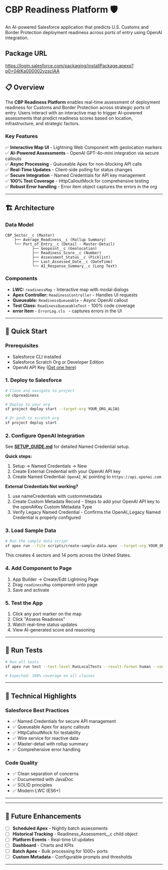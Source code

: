 # CBP Readiness Platform 🛡️

An AI-powered Salesforce application that predicts U.S. Customs and Border Protection deployment readiness across ports of entry using OpenAI integration.

## Package URL
https://login.salesforce.com/packaging/installPackage.apexp?p0=04tKa000002vzscIAA

## 📋 Overview

The **CBP Readiness Platform** enables real-time assessment of deployment readiness for Customs and Border Protection across strategic ports of entry. Users interact with an interactive map to trigger AI-powered assessments that predict readiness scores based on location, infrastructure, and strategic factors.

### Key Features
✅ **Interactive Map UI** - Lightning Web Component with geolocation markers  
✅ **AI-Powered Assessments** - OpenAI GPT-4o-mini integration via secure callouts  
✅ **Async Processing** - Queueable Apex for non-blocking API calls  
✅ **Real-Time Updates** - Client-side polling for status changes  
✅ **Secure Integration** - Named Credentials for API key management  
✅ **100% Test Coverage** - HttpCalloutMock for comprehensive testing  
✅ **Robust Error handling** - Error item object captures the errors in the org 


---

## 🏗️ Architecture

### Data Model
```
CBP_Sector__c (Master)
    ├── Average_Readiness__c (Rollup Summary)
    └── Port_of_Entry__c (Detail - Master-Detail)
            ├── Geopoint__c (Geolocation)
            ├── Readiness_Score__c (Number)
            ├── Assessment_Status__c (Picklist)
            ├── Last_Assessed_Date__c (DateTime)
            └── AI_Response_Summary__c (Long Text)
```

### Components
- **LWC:** `readinessMap` - Interactive map with modal dialogs
- **Apex Controller:** `ReadinessController` - Handles UI requests
- **Queueable:** `ReadinessQueueable` - Async OpenAI callout
- **Test Class:** `ReadinessQueueableTest` - 100% code coverage
- **error Item** - `ErrorLog.cls ` - captures errors in the UI


---

## 🚀 Quick Start

### Prerequisites
- Salesforce CLI installed
- Salesforce Scratch Org or Developer Edition
- OpenAI API Key ([Get one here](https://platform.openai.com/api-keys))

### 1. Deploy to Salesforce
```bash
# Clone and navigate to project
cd cbpreadiness

# Deploy to your org
sf project deploy start --target-org YOUR_ORG_ALIAS

# Or push to scratch org
sf project deploy start
```

### 2. Configure OpenAI Integration
See **[SETUP_GUIDE.md](./SETUP_GUIDE.md)** for detailed Named Credential setup.

**Quick steps:**
1. Setup → Named Credentials → New
2. Create External Credential with your OpenAI API key
3. Create Named Credential: `OpenAI_NC` pointing to `https://api.openai.com`

**External Credentials Not working?**
1. use nameCredentials with custommetadata
2. Create Custom Metadata Record - Steps to add your OpenAI API key to the openAiKey Custom Metadata Type
3. Verify Legacy Named Credential - Confirms the OpenAI_Legacy Named Credential is properly configured


### 3. Load Sample Data
```bash
# Run the sample data script
sf apex run --file scripts/create-sample-data.apex --target-org YOUR_ORG_ALIAS
```

This creates 4 sectors and 14 ports across the United States.

### 4. Add Component to Page
1. App Builder → Create/Edit Lightning Page
2. Drag `readinessMap` component onto page
3. Save and activate

### 5. Test the App
1. Click any port marker on the map
2. Click "Assess Readiness"
3. Watch real-time status updates
4. View AI-generated score and reasoning

---

## 🧪 Run Tests

```bash
# Run all tests
sf apex run test --test-level RunLocalTests --result-format human --code-coverage

# Expected: 100% coverage on all classes
```



---

## 🎯 Technical Highlights

### Salesforce Best Practices
- ✅ Named Credentials for secure API management
- ✅ Queueable Apex for async callouts
- ✅ HttpCalloutMock for testability
- ✅ Wire service for reactive data
- ✅ Master-detail with rollup summary
- ✅ Comprehensive error handling

### Code Quality
- ✅ Clean separation of concerns
- ✅ Documented with JavaDoc
- ✅ SOLID principles
- ✅ Modern LWC (ES6+)

---

---

## 🔮 Future Enhancements

- [ ] **Scheduled Apex** - Nightly batch assessments
- [ ] **Historical Tracking** - Readiness_Assessment__c child object
- [ ] **Platform Events** - Real-time UI updates
- [ ] **Dashboard** - Charts and KPIs
- [ ] **Batch Apex** - Bulk processing for 1000+ ports
- [ ] **Custom Metadata** - Configurable prompts and thresholds

---



